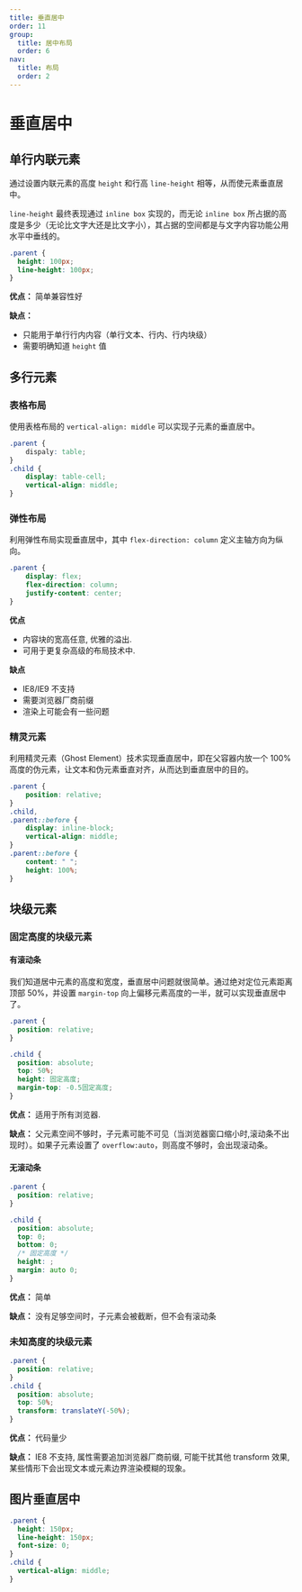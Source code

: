 ```yaml
---
title: 垂直居中
order: 11
group:
  title: 居中布局
  order: 6
nav:
  title: 布局
  order: 2
---
```


# 垂直居中

## 单行内联元素

通过设置内联元素的高度 `height` 和行高 `line-height` 相等，从而使元素垂直居中。

`line-height` 最终表现通过 `inline box` 实现的，而无论 `inline box` 所占据的高度是多少（无论比文字大还是比文字小），其占据的空间都是与文字内容功能公用水平中垂线的。

```css
.parent {
  height: 100px;
  line-height: 100px;
}
```

**优点：** 简单兼容性好

**缺点：**

* 只能用于单行行内内容（单行文本、行内、行内块级）
* 需要明确知道 `height` 值

## 多行元素

### 表格布局

使用表格布局的 `vertical-align: middle` 可以实现子元素的垂直居中。

```css
.parent {
    dispaly: table;
}
.child {
    display: table-cell;
    vertical-align: middle;
}
```

### 弹性布局

利用弹性布局实现垂直居中，其中 `flex-direction: column` 定义主轴方向为纵向。

```css
.parent {
    display: flex;
    flex-direction: column;
    justify-content: center;
}
```

**优点**

- 内容块的宽高任意, 优雅的溢出.
- 可用于更复杂高级的布局技术中.

**缺点**

- IE8/IE9 不支持
- 需要浏览器厂商前缀
- 渲染上可能会有一些问题

### 精灵元素

利用精灵元素（Ghost Element）技术实现垂直居中，即在父容器内放一个 100% 高度的伪元素，让文本和伪元素垂直对齐，从而达到垂直居中的目的。

```css
.parent {
    position: relative;
}
.child,
.parent::before {
    display: inline-block;
    vertical-align: middle;
}
.parent::before {
    content: " ";
    height: 100%;
}
```

## 块级元素

### 固定高度的块级元素

#### 有滚动条

我们知道居中元素的高度和宽度，垂直居中问题就很简单。通过绝对定位元素距离顶部 50%，并设置 `margin-top` 向上偏移元素高度的一半，就可以实现垂直居中了。

```css
.parent {
  position: relative;
}

.child {
  position: absolute;
  top: 50%;
  height: 固定高度;
  margin-top: -0.5固定高度;
}
```

**优点：** 适用于所有浏览器.

**缺点：** 父元素空间不够时，子元素可能不可见（当浏览器窗口缩小时,滚动条不出现时）。如果子元素设置了 `overflow:auto`，则高度不够时，会出现滚动条。

#### 无滚动条

```css
.parent {
  position: relative;
}

.child {
  position: absolute;
  top: 0;
  bottom: 0;
  /* 固定高度 */
  height: ;
  margin: auto 0;
}
```

**优点：** 简单

**缺点：** 没有足够空间时，子元素会被截断，但不会有滚动条

### 未知高度的块级元素

```css
.parent {
  position: relative;
}
.child {
  position: absolute;
  top: 50%;
  transform: translateY(-50%);
}
```

**优点：** 代码量少

**缺点：** IE8 不支持, 属性需要追加浏览器厂商前缀, 可能干扰其他 transform 效果, 某些情形下会出现文本或元素边界渲染模糊的现象。

## 图片垂直居中

```css
.parent {
  height: 150px;
  line-height: 150px;
  font-size: 0;
}
.child {
  vertical-align: middle;
}
```